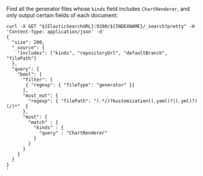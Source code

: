 Find all the generator files whose `kinds` field includes `ChartRenderer`, and
only output certain fields of each document:
```
curl -X GET "${ElasticSearchURL}:9200/${INDEXNAME}/_search?pretty" -H 'Content-Type: application/json' -d'
{
  "size": 200,
  "_source": {
    "includes": ["kinds", "repositoryUrl", "defaultBranch", "filePath"]
  },
  "query": {
    "bool": {
      "filter": [
       { "regexp": { "fileType": "generator" }}
      ],
      "must_not": {
        "regexp": { "filePath": "(.*/)?kustomization((.yaml)?|(.yml)?)(/)*"  }
      },
      "must": {
        "match" : {
          "kinds" : {
            "query" : "ChartRenderer"
          }
        }
      }
    }
  }
}
'
```